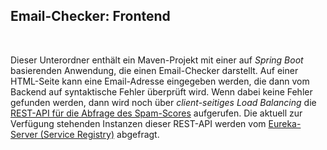 ## Email-Checker: Frontend ##

<br>

Dieser Unterordner enthält ein Maven-Projekt mit einer auf *Spring Boot* basierenden Anwendung,
die einen Email-Checker darstellt. Auf einer HTML-Seite kann eine Email-Adresse eingegeben
werden, die dann vom Backend auf syntaktische Fehler überprüft wird. Wenn dabei keine Fehler
gefunden werden, dann wird noch über *client-seitiges Load Balancing* die 
[REST-API für die Abfrage des Spam-Scores](../spamscore/) aufgerufen.
Die aktuell zur Verfügung stehenden Instanzen dieser REST-API werden vom
[Eureka-Server (Service Registry)](../registry/) abgefragt.

<br>